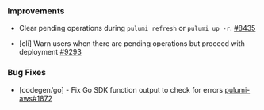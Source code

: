 ### Improvements

- Clear pending operations during `pulumi refresh` or `pulumi up -r`.
  [#8435](https://github.com/pulumi/pulumi/pull/8435)

- [cli] Warn users when there are pending operations but proceed with deployment
  [#9293](https://github.com/pulumi/pulumi/pull/9293)

### Bug Fixes

- [codegen/go] - Fix Go SDK function output to check for errors
  [pulumi-aws#1872](https://github.com/pulumi/pulumi-aws/issues/1872)
